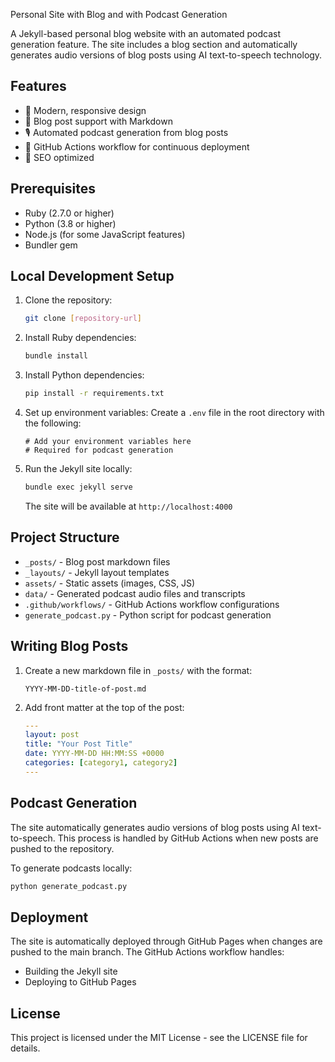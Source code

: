 Personal Site with Blog and with Podcast Generation

A Jekyll-based personal blog website with an automated podcast generation feature. The site includes a blog section and automatically generates audio versions of blog posts using AI text-to-speech technology.

## Features

- 🎨 Modern, responsive design
- 📝 Blog post support with Markdown
- 🎙️ Automated podcast generation from blog posts
- 🔄 GitHub Actions workflow for continuous deployment
- 🎯 SEO optimized

## Prerequisites

- Ruby (2.7.0 or higher)
- Python (3.8 or higher)
- Node.js (for some JavaScript features)
- Bundler gem

## Local Development Setup

1. Clone the repository:
   ```bash
   git clone [repository-url]
   ```

2. Install Ruby dependencies:
   ```bash
   bundle install
   ```

3. Install Python dependencies:
   ```bash
   pip install -r requirements.txt
   ```

4. Set up environment variables:
   Create a `.env` file in the root directory with the following:
   ```
   # Add your environment variables here
   # Required for podcast generation
   ```

5. Run the Jekyll site locally:
   ```bash
   bundle exec jekyll serve
   ```
   The site will be available at `http://localhost:4000`

## Project Structure

- `_posts/` - Blog post markdown files
- `_layouts/` - Jekyll layout templates
- `assets/` - Static assets (images, CSS, JS)
- `data/` - Generated podcast audio files and transcripts
- `.github/workflows/` - GitHub Actions workflow configurations
- `generate_podcast.py` - Python script for podcast generation

## Writing Blog Posts

1. Create a new markdown file in `_posts/` with the format:
   ```
   YYYY-MM-DD-title-of-post.md
   ```

2. Add front matter at the top of the post:
   ```yaml
   ---
   layout: post
   title: "Your Post Title"
   date: YYYY-MM-DD HH:MM:SS +0000
   categories: [category1, category2]
   ---
   ```

## Podcast Generation

The site automatically generates audio versions of blog posts using AI text-to-speech. This process is handled by GitHub Actions when new posts are pushed to the repository.

To generate podcasts locally:
```bash
python generate_podcast.py
```

## Deployment

The site is automatically deployed through GitHub Pages when changes are pushed to the main branch. The GitHub Actions workflow handles:
- Building the Jekyll site
- Deploying to GitHub Pages


## License

This project is licensed under the MIT License - see the LICENSE file for details. 